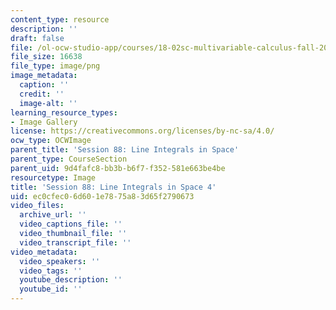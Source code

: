 ```yaml
---
content_type: resource
description: ''
draft: false
file: /ol-ocw-studio-app/courses/18-02sc-multivariable-calculus-fall-2010/ec0cfec06d601e7875a83d65f2790673_MIT18_02SC_L30Brds_4.png
file_size: 16638
file_type: image/png
image_metadata:
  caption: ''
  credit: ''
  image-alt: ''
learning_resource_types:
- Image Gallery
license: https://creativecommons.org/licenses/by-nc-sa/4.0/
ocw_type: OCWImage
parent_title: 'Session 88: Line Integrals in Space'
parent_type: CourseSection
parent_uid: 9d4fafc8-bb3b-b6f7-f352-581e663be4be
resourcetype: Image
title: 'Session 88: Line Integrals in Space 4'
uid: ec0cfec0-6d60-1e78-75a8-3d65f2790673
video_files:
  archive_url: ''
  video_captions_file: ''
  video_thumbnail_file: ''
  video_transcript_file: ''
video_metadata:
  video_speakers: ''
  video_tags: ''
  youtube_description: ''
  youtube_id: ''
---
```

